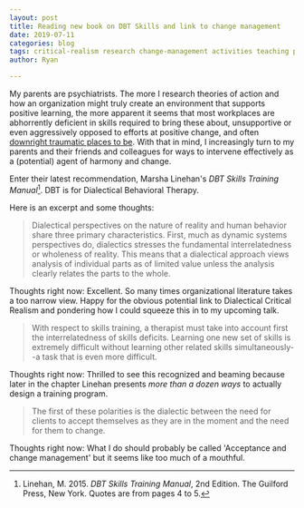 ```yaml
---
layout: post
title: Reading new book on DBT Skills and link to change management
date: 2019-07-11
categories: blog
tags: critical-realism research change-management activities teaching pinboard
author: Ryan

---
```


My parents are psychiatrists. The more I research theories of action and how an organization might truly create an environment that supports positive learning, the more apparent it seems that most workplaces are abhorrently deficient in skills required to bring these about, unsupportive or even aggressively opposed to efforts at positive change, and often [downright traumatic places to be](/texts/2019-06-23-workplace-suffering).  With that in mind, I increasingly turn to my parents and their friends and colleagues for ways to intervene effectively as a (potential) agent of harmony and change.

Enter their latest recommendation, Marsha Linehan's *DBT Skills Training Manual*[^fn1]. DBT is for Dialectical Behavioral Therapy.

Here is an excerpt and some thoughts:

<blockquote>
Dialectical perspectives on the nature of reality and human behavior share three primary characteristics. First, much as dynamic systems perspectives do, dialectics stresses the fundamental interrelatedness or wholeness of reality. This means that a dialectical approach views analysis of individual parts as of limited value unless the analysis clearly relates the parts to the whole.
</blockquote>

Thoughts right now: Excellent. So many times organizational literature takes a too narrow view. Happy for the obvious potential link to Dialectical Critical Realism and pondering how I could squeeze this in to my upcoming talk.

<blockquote>
With respect to skills training, a therapist must take into account first the interrelatedness of skills deficits. Learning one new set of skills is extremely difficult without learning other related skills simultaneously--a task that is even more difficult.
</blockquote>

Thoughts right now: Thrilled to see this recognized and beaming because later in the chapter Linehan presents *more than a dozen ways* to actually design a training program.

<blockquote>
The first of these polarities is the dialectic between the need for clients to accept themselves as they are in the moment and the need for them to change.
</blockquote>

Thoughts right now: What I do should probably be called 'Acceptance and change management' but it seems like too much of a mouthful.

[^fn1]: Linehan, M. 2015. *DBT Skills Training Manual*, 2nd Edition. The Guilford Press, New York. Quotes are from pages 4 to 5.
